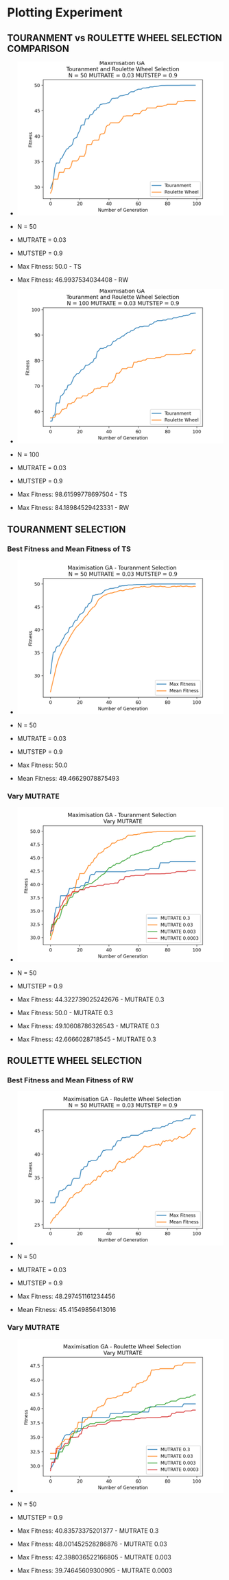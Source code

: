# Plotting Experiment

## TOURANMENT vs ROULETTE WHEEL SELECTION COMPARISON

- ![alt text](https://github.com/Liam1809/Bio_Computation/blob/main/Experiment/Counting%20one's/TSRWN50.png)

- N = 50
- MUTRATE = 0.03
- MUTSTEP = 0.9
- Max Fitness: 50.0 - TS
- Max Fitness: 46.9937534034408 - RW

- ![alt text](https://github.com/Liam1809/Bio_Computation/blob/main/Experiment/Counting%20one's/TSRWN100.png)

- N = 100
- MUTRATE = 0.03
- MUTSTEP = 0.9
- Max Fitness: 98.61599778697504 - TS
- Max Fitness: 84.18984529423331 - RW

## TOURANMENT SELECTION 

### Best Fitness and Mean Fitness of TS
- ![alt text](https://github.com/Liam1809/Bio_Computation/blob/main/Experiment/Counting%20one's/MaxmeanTS.png)

- N = 50
- MUTRATE = 0.03
- MUTSTEP = 0.9
- Max Fitness: 50.0
- Mean Fitness: 49.46629078875493

### Vary MUTRATE
- ![alt text](https://github.com/Liam1809/Bio_Computation/blob/main/Experiment/Counting%20one's/varyMUTRATETS.png)

- N = 50
- MUTSTEP = 0.9
- Max Fitness: 44.322739025242676 - MUTRATE 0.3
- Max Fitness: 50.0 - MUTRATE 0.3
- Max Fitness: 49.10608786326543 - MUTRATE 0.3
- Max Fitness: 42.6666028718545 - MUTRATE 0.3


## ROULETTE WHEEL SELECTION 

### Best Fitness and Mean Fitness of RW
- ![alt text](https://github.com/Liam1809/Bio_Computation/blob/main/Experiment/Counting%20one's/MaxmeanRW.png)

- N = 50
- MUTRATE = 0.03
- MUTSTEP = 0.9
- Max Fitness: 48.297451161234456
- Mean Fitness: 45.41549856413016

### Vary MUTRATE
- ![alt text](https://github.com/Liam1809/Bio_Computation/blob/main/Experiment/Counting%20one's/varyMUTRATERW.png)

- N = 50
- MUTSTEP = 0.9
- Max Fitness: 40.83573375201377 - MUTRATE 0.3
- Max Fitness: 48.001452528286876 - MUTRATE 0.03
- Max Fitness: 42.398036522166805 - MUTRATE 0.003
- Max Fitness: 39.74645609300905 - MUTRATE 0.0003
